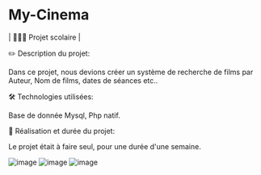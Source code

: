 # My-Cinema
| 👨🏻‍💻 Projet scolaire |


✏️ Description du projet: 

Dans ce projet, nous devions créer un système de recherche de films par Auteur, Nom de films, dates de séances etc..


🛠️ Technologies utilisées:

Base de donnée Mysql, Php natif. 


📖 Réalisation et durée du projet: 

Le projet était à faire seul, pour une durée d'une semaine.

![image](https://github.com/Dopey59/My-Cinema/assets/118551930/8f003bc3-4f3a-4dd3-8aaa-1ecd3ff6e8a2)
![image](https://github.com/Dopey59/My-Cinema/assets/118551930/abe79f52-0363-4714-8e8e-d3ff506be425)
![image](https://github.com/Dopey59/My-Cinema/assets/118551930/4ea9367e-308c-4483-b7c4-7edaa434e080)

